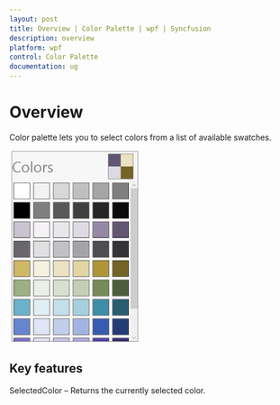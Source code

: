 ```yaml
---
layout: post
title: Overview | Color Palette | wpf | Syncfusion
description: overview
platform: wpf
control: Color Palette
documentation: ug
---
```


# Overview

Color palette lets you to select colors from a list of available swatches. 

![](Overview_images/Overview_img1.png)

## Key features

SelectedColor – Returns the currently selected color.